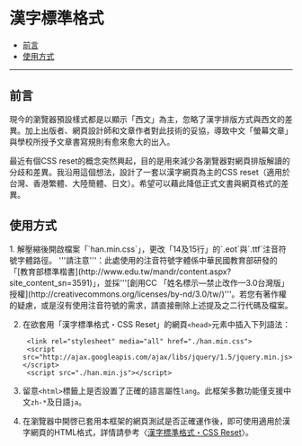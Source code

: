 # 漢字標準格式

*   [前言][qianyan]
*   [使用方式][shiyong_fangshi]

[qianyan]: #qianyan
[shiyong_fangshi]: #shiyong_fangshi
* * *

<h2 id="qianyan">前言</h2>
現今的瀏覽器預設樣式都是以顯示「西文」為主，忽略了漢字排版方式與西文的差異。加上出版者、網頁設計師和文章作者對此技術的妥協，導致中文「螢幕文章」與學校所授予文章書寫規則有愈來愈大的出入。

最近有個CSS reset的概念突然興起，目的是用來減少各瀏覽器對網頁排版解讀的分歧和差異。我沿用這個想法，設計了一套以漢字網頁為主的CSS reset（適用於台灣、香港繁體、大陸簡體、日文）。希望可以藉此降低正式文書與網頁格式的差異。

<h2 id="shiyong_fangshi">使用方式</h2>
1. 解壓縮後開啟檔案「`han.min.css`」，更改「14及15行」的`.eot`與`.ttf`注音符號字體路徑。
'''請注意'''：此處使用的注音符號字體係中華民國教育部研發的「[教育部標準楷書](http://www.edu.tw/mandr/content.aspx?site_content_sn=3591)」，並採'''[創用CC 「姓名標示—禁止改作—3.0台灣版」授權](http://creativecommons.org/licenses/by-nd/3.0/tw/)'''。若您有著作權的疑慮，或是沒有使用注音符號的需求，請直接刪除上述提及之二行代碼及檔案。

2. 在欲套用「漢字標準格式・CSS Reset」的網頁`<head>`元素中插入下列語法：

        <link rel="stylesheet" media="all" href="./han.min.css">
        <script src="http://ajax.googleapis.com/ajax/libs/jquery/1.5/jquery.min.js></script>
        <script src="./han.min.js"></script>

3. 留意`<html>`標籤上是否設置了正確的語言屬性`lang`。此框架多數功能僅支援中文`zh-*`及日語`ja`。

4. 在瀏覽器中開啓已套用本框架的網頁測試是否正確運作後，即可使用適用於漢字網頁的HTML格式，詳情請參考〈[漢字標準格式・CSS Reset](http://ethantw.net/projects/han/)〉。
